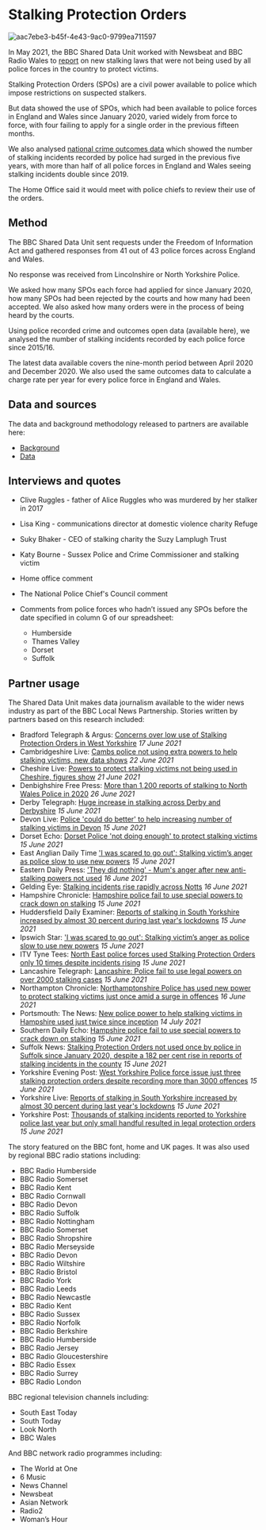 # Stalking Protection Orders

![aac7ebe3-b45f-4e43-9ac0-9799ea711597](https://user-images.githubusercontent.com/74192940/122537014-0c10f900-d01d-11eb-8034-0bcf902147ab.png)

In May 2021, the BBC Shared Data Unit worked with Newsbeat and BBC Radio Wales to [report](https://www.bbc.co.uk/news/uk-57384615) on new stalking laws that were not being used by all police forces in the country to protect victims. 

Stalking Protection Orders (SPOs) are a civil power available to police which impose restrictions on suspected stalkers. 

But data showed the use of SPOs, which had been available to police forces in England and Wales since January 2020, varied widely from force to force, with four failing to apply for a single order in the previous fifteen months. 

We also analysed [national crime outcomes data](https://www.gov.uk/government/statistics/police-recorded-crime-open-data-tables) which showed the number of stalking incidents recorded by police had surged in the previous five years, with more than half of all police forces in England and Wales seeing stalking incidents double since 2019.

The Home Office said it would meet with police chiefs to review their use of the orders.


## Method

The BBC Shared Data Unit sent requests under the Freedom of Information Act and gathered responses from 41 out of 43 police forces across England and Wales.

No response was received from Lincolnshire or North Yorkshire Police.

We asked how many SPOs each force had applied for since January 2020, how many SPOs had been rejected by the courts and how many had been accepted. We also asked how many orders were in the process of being heard by the courts.

Using police recorded crime and outcomes open data (available here), we analysed the number of stalking incidents recorded by each police force since 2015/16. 

The latest data available covers the nine-month period between April 2020 and December 2020. We also used the same outcomes data to calculate a charge rate per year for every police force in England and Wales.

## Data and sources

The data and background methodology released to partners are available here:

* [Background](https://docs.google.com/document/d/1Ccxn06JZIH4RMF-G1AYQ6eMiuhhPc77VZzTgA6XJeuQ/edit)
* [Data](https://docs.google.com/spreadsheets/u/1/d/1WKpziXxxfOuJ5B6lJ6pTfRqI0svZb-WCnjDNMFjuEn4/edit?usp=drive_web&ouid=106245216815731294258)


## Interviews and quotes

* Clive Ruggles - father of Alice Ruggles who was murdered by her stalker in 2017
* Lisa King - communications director at domestic violence charity Refuge
* Suky Bhaker - CEO of stalking charity the Suzy Lamplugh Trust
* Katy Bourne - Sussex Police and Crime Commissioner and stalking victim
* Home office comment
* The National Police Chief's Council comment
* Comments from police forces who hadn’t issued any SPOs before the date specified in column G of our spreadsheet:

  * Humberside
  * Thames Valley
  * Dorset
  * Suffolk

## Partner usage

The Shared Data Unit makes data journalism available to the wider news industry as part of the BBC Local News Partnership. Stories written by partners based on this research included:

* Bradford Telegraph & Argus: [Concerns over low use of Stalking Protection Orders in West Yorkshire](https://www.thetelegraphandargus.co.uk/news/19376883.concerns-low-use-stalking-protection-orders-west-yorkshire/) *17 June 2021*
* Cambridgeshire Live: [Cambs police not using extra powers to help stalking victims, new data shows](https://www.cambridge-news.co.uk/news/cambridge-news/cambs-police-not-using-extra-20820892) *22 June 2021*
* Cheshire Live: [Powers to protect stalking victims not being used in Cheshire, figures show](https://www.cheshire-live.co.uk/news/chester-cheshire-news/powers-protect-stalking-victims-not-20851872) *21 June 2021*
* Denbighshire Free Press: [More than 1,200 reports of stalking to North Wales Police in 2020](https://www.denbighshirefreepress.co.uk/news/19401205.1-200-reports-stalking-north-wales-police-2020/) *26 June 2021*
* Derby Telegraph: [Huge increase in stalking across Derby and Derbyshire](https://www.derbytelegraph.co.uk/news/derbyshire-police-not-using-stalking-5523734) *15 June 2021*
* Devon Live: [Police 'could do better' to help increasing number of stalking victims in Devon](https://www.devonlive.com/news/devon-news/police-could-better-help-increasing-5530766) *15 June 2021*
* Dorset Echo: [Dorset Police 'not doing enough' to protect stalking victims](https://www.dorsetecho.co.uk/news/19372410.dorset-police-not-enough-protect-stalking-victims/) *15 June 2021*
* East Anglian Daily Time ['I was scared to go out': Stalking victim’s anger as police slow to use new powers](https://www.eadt.co.uk/news/crime/stalking-orders-issued-in-suffolk-8056668) *15 June 2021*
* Eastern Daily Press: ['They did nothing' - Mum's anger after new anti-stalking powers not used](https://www.eadt.co.uk/news/crime/norfolk-police-ridiculous-failure-stalking-protection-orders-8060318) *16 June 2021*
* Gelding Eye: [Stalking incidents rise rapidly across Notts](https://www.gedlingeye.co.uk/nottinghamshire/stalking-incidents-rise-rapidly-across-notts/) *16 June 2021*
* Hampshire Chronicle: [Hampshire police fail to use special powers to crack down on stalking](https://www.hampshirechronicle.co.uk/news/crime/19372518.hampshire-police-fail-use-special-powers-crack-stalking/) *15 June 2021*
* Huddersfield Daily Examiner: [Reports of stalking in South Yorkshire increased by almost 30 percent during last year's lockdowns](https://www.examinerlive.co.uk/news/local-news/reports-stalking-south-yorkshire-increased-20814113) *15 June 2021*
* Ipswich Star: ['I was scared to go out': Stalking victim’s anger as police slow to use new powers](https://www.ipswichstar.co.uk/news/crime/stalking-orders-issued-in-suffolk-8056668) *15 June 2021*
* ITV Tyne Tees: [North East police forces used Stalking Protection Orders only 10 times despite incidents rising](https://www.itv.com/news/tyne-tees/2021-06-15/north-east-police-forces-used-stalking-protection-orders-only-10-times-despite-incidents-rising) *15 June 2021*
* Lancashire Telegraph: [Lancashire: Police fail to use legal powers on over 2000 stalking cases](https://www.lancashiretelegraph.co.uk/news/19365965.lancashire-police-fail-use-legal-powers-2000-stalking-cases/?ref=rss) *15 June 2021*
* Northampton Chronicle: [Northamptonshire Police has used new power to protect stalking victims just once amid a surge in offences](https://www.northamptonchron.co.uk/news/crime/northamptonshire-police-has-used-new-power-to-protect-stalking-victims-just-once-amid-a-surge-in-offences-3275689) *16 June 2021*
* Portsmouth: The News: [New police power to help stalking victims in Hampshire used just twice since inception](https://www.portsmouth.co.uk/news/crime/new-police-power-to-help-stalking-victims-in-hampshire-used-just-twice-since-inception-3307152) *14 July 2021*
* Southern Daily Echo: [Hampshire police fail to use special powers to crack down on stalking](https://www.dailyecho.co.uk/news/crime/19372136.hampshire-police-fail-use-special-powers-crack-stalking/) *15 June 2021*
* Suffolk News: [Stalking Protection Orders not used once by police in Suffolk since January 2020, despite a 182 per cent rise in reports of stalking incidents in the county](https://www.suffolknews.co.uk/ipswich/news/new-legal-power-to-protect-stalking-victims-not-used-once-by-9203262/) *15 June 2021*
* Yorkshire Evening Post: [West Yorkshire Police force issue just three stalking protection orders despite recording more than 3000 offences](https://www.yorkshireeveningpost.co.uk/news/crime/west-yorkshire-police-force-issue-just-three-stalking-protection-orders-despite-recording-more-than-3000-offences-3272767) *15 June 2021*
* Yorkshire Live: [Reports of stalking in South Yorkshire increased by almost 30 percent during last year's lockdowns](https://www.examinerlive.co.uk/news/local-news/reports-stalking-south-yorkshire-increased-20814113) *15 June 2021*
* Yorkshire Post: [Thousands of stalking incidents reported to Yorkshire police last year but only small handful resulted in legal protection orders](https://www.yorkshirepost.co.uk/news/crime/thousands-of-stalking-incidents-reported-to-yorkshire-police-last-year-but-only-small-handful-resulted-in-legal-protection-orders-3272732) *15 June 2021*

The story featured on the BBC font, home and UK pages. It was also used by regional BBC radio stations including:

* BBC Radio Humberside
* BBC Radio Somerset
* BBC Radio Kent
* BBC Radio Cornwall 
* BBC Radio Devon 
* BBC Radio Suffolk
* BBC Radio Nottingham
* BBC Radio Somerset
* BBC Radio Shropshire
* BBC Radio Merseyside
* BBC Radio Devon
* BBC Radio Wiltshire
* BBC Radio Bristol
* BBC Radio York
* BBC Radio Leeds
* BBC Radio Newcastle
* BBC Radio Kent 
* BBC Radio Sussex
* BBC Radio Norfolk
* BBC Radio Berkshire
* BBC Radio Humberside
* BBC Radio Jersey
* BBC Radio Gloucestershire
* BBC Radio Essex
* BBC Radio Surrey
* BBC Radio London

BBC regional television channels including:

* South East Today
* South Today
* Look North
* BBC Wales

And BBC network radio programmes including:

* The World at One
* 6 Music
* News Channel
* Newsbeat
* Asian Network
* Radio2
* Woman’s Hour










































